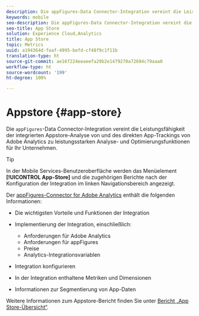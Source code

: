 ```yaml
---
description: Die appFigures-Data Connector-Integration vereint die Leistungsfähigkeit der integrierten mobilen App Store-Analyse von appFigures und des direkten App-Trackings von Adobe Analytics zu leistungsstarken Analyse- und Optimierungsfunktionen für Ihr Unternehmen.
keywords: mobile
seo-description: Die appFigures-Data Connector-Integration vereint die Leistungsfähigkeit der integrierten mobilen App Store-Analyse von appFigures und des direkten App-Trackings von Adobe Analytics zu leistungsstarken Analyse- und Optimierungsfunktionen für Ihr Unternehmen.
seo-title: App Store
solution: Experience Cloud,Analytics
title: App Store
topic: Metrics
uuid: a194364d-faaf-4995-befd-cf48f9c1f11b
translation-type: ht
source-git-commit: ae16f224eeaeefa29b2e1479270a72694c79aaa0
workflow-type: ht
source-wordcount: '199'
ht-degree: 100%

---
```



# Appstore {#app-store}

Die `appFigures`-Data Connector-Integration vereint die Leistungsfähigkeit der integrierten Appstore-Analyse von und des direkten App-Trackings von Adobe Analytics zu leistungsstarken Analyse- und Optimierungsfunktionen für Ihr Unternehmen.

>[!TIP]
>
>In der Mobile Services-Benutzeroberfläche werden das Menüelement **[!UICONTROL App-Store]** und die zugehörigen Berichte nach der Konfiguration der Integration im linken Navigationsbereich angezeigt.

Der [appFigures-Connector for Adobe Analytics](https://docs.adobe.com/content/help/de-DE/analytics/import/dataconnectors/appfigures/appfigures-overview.html) enthält die folgenden Informationen:

* Die wichtigsten Vorteile und Funktionen der Integration
* Implementierung der Integration, einschließlich:

   * Anforderungen für Adobe Analytics
   * Anforderungen für appFigures
   * Preise 
   * Analytics-Integrationsvariablen

* Integration konfigurieren
* In der Integration enthaltene Metriken und Dimensionen
* Informationen zur Segmentierung von App-Daten

Weitere Informationen zum Appstore-Bericht finden Sie unter   [Bericht „App Store-Übersicht“](/help/using/usage/c-app-store-store-performance.md).

